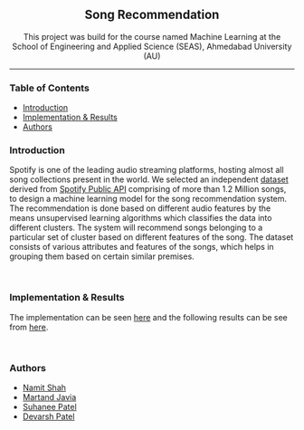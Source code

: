 <h2 align ='center'> Song Recommendation </h2> 

<p align='center'>
    This project was build for the course named Machine Learning at the School of Engineering and Applied Science (SEAS), Ahmedabad University (AU) 
</p>

-------------


<h3>Table of Contents</h3>

- [Introduction](#introduction)
- [Implementation & Results](#implementation-&-results)
- [Authors](#authors)
  

### Introduction
Spotify is one of the leading audio streaming platforms, hosting almost all song collections present in the world. We selected an independent [dataset](https://www.kaggle.com/yamaerenay/spotify-dataset-19212020-160k-tracks) derived from [Spotify Public API](https://developer.spotify.com/documentation/web-api/) comprising of more than 1.2 Million songs, to design a machine learning model for the song recommendation system. The recommendation is done based on different audio features by the means unsupervised learning algorithms which classifies the data into different clusters. The system will recommend songs belonging to a particular set of cluster based on different features of the song. The dataset consists of various attributes and features of the songs, which helps in grouping them based on certain similar premises.

<br>

### Implementation & Results
The implementation can be seen [here](Code/) and the following results can be see from [here](Results/).

<br>

### Authors
- [Namit Shah](https://github.com/NamitS27)
- [Martand Javia](https://github.com/MRJ35)
- [Suhanee Patel](https://github.com/SuhaneeP)
- [Devarsh Patel](https://github.com/D3VAR5H)